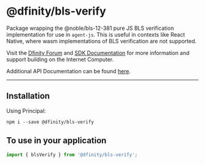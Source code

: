# @dfinity/bls-verify

Package wrapping the @noble/bls-12-381 pure JS BLS verification implementation for use in `agent-js`. This is useful in contexts like React Native, where wasm implementations of BLS verification are not supported.

Visit the [Dfinity Forum](https://forum.dfinity.org/) and [SDK Documentation](https://sdk.dfinity.org/docs/index.html) for more information and support building on the Internet Computer.

Additional API Documentation can be found [here](https://agent-js.icp.xyz/candid/index.html).

---

## Installation

Using Principal:

```
npm i --save @dfinity/bls-verify
```

## To use in your application

```ts
import { blsVerify } from '@dfinity/bls-verify';
```
